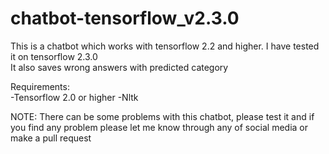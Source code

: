 # chatbot-tensorflow_v2.3.0

This is a chatbot which works with tensorflow 2.2 and higher. I have tested it on tensorflow 2.3.0<br>
It also saves wrong answers with predicted category

Requirements:<br>
-Tensorflow 2.0 or higher
-Nltk

NOTE: There can be some problems with this chatbot, please test it and if you find any problem please let me know through any of social media or make a pull request

